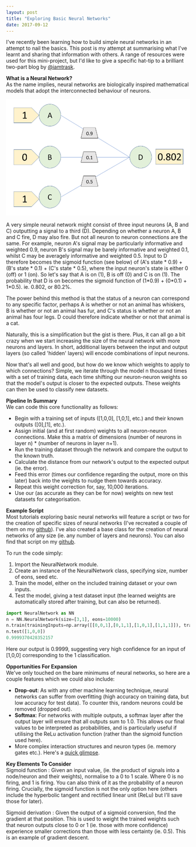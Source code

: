 ```yaml
---
layout: post
title: "Exploring Basic Neural Networks"
date: 2017-09-12
---
```


I've recently been learning how to build simple neural networks in an attempt to nail the basics. This post is my attempt at summarising what I've learnt and sharing that information with others. A range of resources were used for this mini-project, but I'd like to give a specific hat-tip to a brilliant two-part blog by [@iamtrask](https://iamtrask.github.io/2015/07/12/basic-python-network/).

**What is a Neural Network?**<br>
As the name implies, neural networks are biologically inspired mathematical models that adopt the interconnected behaviour of neurons.

<img src="/assets/NNdiagram.png">

A very simple neural network might consist of three input neurons (A, B and C) outputting a signal to a third (D). Depending on whether a neuron A, B and C fire, D may also fire. But not all neuron to neuron connections are the same. For example, neuron A's signal may be particularly informative and weighted 0.9, neuron B's signal may be barely informative and weighted 0.1, whilst C may be averagely informative and weighted 0.5. Input to D therefore becomes the sigmoid function (see below) of (A's state \* 0.9) + (B's state \* 0.1) + (C's state \* 0.5), where the input neuron's state is either 0 (off) or 1 (on).  So let's say that A is on (1), B is off (0) and C is on (1). The probability that D is on becomes the sigmoid function of (1\*0.9) + (0\*0.1) + 1\*0.5). ie. 0.802, or 80.2%.

The power behind this method is that the status of a neuron can correspond to any specific factor, perhaps A is whether or not an animal has whiskers, B is whether or not an animal has fur, and C's status is whether or not an animal has four legs. D could therefore indicate whether or not that animal is a cat.

Naturally, this is a simplification but the gist is there. Plus, it can all go a bit crazy when we start increasing the size of the neural network with more neurons and layers. In short, additional layers between the input and output layers (so called 'hidden' layers) will encode combinations of input neurons.

Now that's all well and good, but how do we know which weights to apply to which connections? Simple, we iterate through the model n thousand times with a set of training data, each time shifting our neuron-neuron weights so that the model's output is closer to the expected outputs. These weights can then be used to classify new datasets.

**Pipeline In Summary**<br>
We can code this core functionality as follows:
- Begin with a training set of inputs ([1,0,0], [1,0,1], etc.) and their known outputs ([0],[1], etc.).
- Assign initial (and at first random) weights to all neuron-neuron connections. Make this a matrix of dimensions (number of neurons in layer n) \* (number of neurons in layer n+1).
- Run the training dataset through the network and compare the output to the known truth.
- Calculate the distance from our network's output to the expected output (ie. the error).
- Feed this error (times our confidence regarding the output, more on this later) back into the weights to nudge them towards accuracy.
- Repeat this weight correction for, say, 10,000 iterations.
- Use our (as accurate as they can be for now) weights on new test datasets for categorisation.

**Example Script**<br>
Most tutorials exploring basic neural networks will feature a script or two for the creation of specific sizes of neural networks (I've recreated a couple of them on my [github](https://mattravenhall.github.io/BasicNeuralNetwork/basicNN.py)). I've also created a base class for the creation of neural networks of any size (ie. any number of layers and neurons). You can also find that script on my [github](https://mattravenhall.github.io/BasicNeuralNetwork/NeuralNetwork.py).

To run the code simply:
1. Import the NeuralNetwork module.
2. Create an instance of the NeuralNetwork class, specifying size, number of eons, seed etc.
3. Train the model, either on the included training dataset or your own inputs.
4. Test the model, giving a test dataset input (the learned weights are automatically stored after training, but can also be returned).

```python
import NeuralNetwork as NN
n = NN.NeuralNetwork(size=[3,1], eons=10000)
n.train(trainingInputs=np.array([[0,0,1],[0,1,1],[1,0,1],[1,1,1]]), trainingOutput=np.array([[0,0,1,1]]).T))
n.test([1,0,0])
0.9999370428352157
```

Here our output is 0.9999, suggesting very high confidence for an input of [1,0,0] corresponding to the 1 classification.

**Opportunities For Expansion**<br>
We've only touched on the bare minimums of neural networks, so here are a couple features which we could also include:
- **Drop-out**: As with any other machine learning technique, neural networks can suffer from overfitting (high accuracy on training data, but low accuracy for test data). To counter this, random neurons could be removed (dropped out).
- **Softmax**: For networks with multiple outputs, a softmax layer after the output layer will ensure that all outputs sum to 1.0. This allows our final values to be interpreted as probabilities, and is particularly useful if utilising the ReLu activation function (rather than the sigmoid function used here).
- More complex interaction structures and neuron types (ie. memory gates etc.). Here's a [quick glimpse](http://www.asimovinstitute.org/wp-content/uploads/2016/09/neuralnetworks.png).

**Key Elements To Consider**<br>
Sigmoid function
:  Given an input value, (ie. the product of signals into a node/neuron and their weights), normalise to a 0 to 1 scale. Where 0 is no firing, and 1 is firing. You can also think of it as the probability of a neuron firing. Crucially, the sigmoid function is not the only option here (others include the hyperbolic tangent and rectified linear unit (ReLu) but I'll save those for later).

Sigmoid derivation
:  Given the output of a sigmoid conversion, find the gradient at that position. This is used to weight the trained weights such that neuron outputs close to 0 or 1 (ie. those with more confidence) experience smaller corrections than those with less certainty (ie. 0.5). This is an example of gradient descent.
